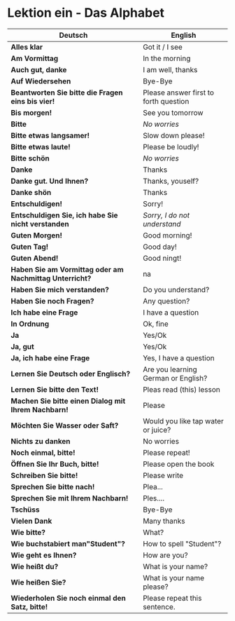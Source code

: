 # Lektion ein - Das Alphabet

| Deutsch  | English   |
| -------  | ---------  |
|**Alles klar**|Got it / I see     |       
|**Am Vormittag**| In the morning  |     
|**Auch gut, danke**| I am well, thanks   |     
|**Auf Wiedersehen**| Bye-Bye|    
|**Beantworten Sie bitte die Fragen eins bis vier!**|Please answer first to forth question  |      
|**Bis morgen!**| See you tomorrow   |     
|**Bitte**| *No worries*       |      
|**Bitte etwas langsamer!**|Slow down please! |       
|**Bitte etwas laute!**| Please be loudly!   |       
|**Bitte schön**| *No worries*  |      
|**Danke**|Thanks  |       
|**Danke gut. Und Ihnen?**|Thanks, youself?   |      
|**Danke shön**|Thanks       |     
|**Entschuldigen!**| Sorry!     |       
|**Entschuldigen Sie, ich habe Sie nicht verstanden**|*Sorry, I do not understand*   |     
|**Guten Morgen!**|Good morning!   |     
|**Guten Tag!**|Good day!   |    
|**Guten Abend!**|Good ningt!  |      
|**Haben Sie am Vormittag oder am Nachmittag Unterricht?**|na   |     
|**Haben Sie mich verstanden?**|Do you understand?       |      
|**Haben Sie noch Fragen?**|Any question? |       
|**Ich habe eine Frage**|I have a question   |       
|**In Ordnung**|Ok, fine   |      
|**Ja**|Yes/Ok  |       
|**Ja, gut**|Yes/Ok   |      
|**Ja, ich habe eine Frage**|Yes, I have a question       |     
|**Lernen Sie Deutsch oder Englisch?**|Are you learning German or English?      |       
|**Lernen Sie bitte den Text!**|Pleas read (this) lesson   |     
|**Machen Sie bitte einen Dialog mit Ihrem Nachbarn!**|Please    |     
|**Möchten Sie Wasser oder Saft?**|Would you like tap water or juice?   |    
|**Nichts zu danken**|No worries  |      
|**Noch einmal, bitte!**|Please repeat!   |     
|**Öffnen Sie Ihr Buch, bitte!**|Please open the book      |      
|**Schreiben Sie bitte!**|Please write |       
|**Sprechen Sie bitte nach!**|Plea...   |       
|**Sprechen Sie mit Ihrem Nachbarn!**|Ples....   |      
|**Tschüss**|Bye-Bye   |       
|**Vielen Dank**|Many thanks   |      
|**Wie bitte?**|What?       |     
|**Wie buchstabiert man"Student"?**|How to spell "Student"?   |       
|**Wie geht es Ihnen?**|How are you?   |      
|**Wie heißt du?**|What is your name?       |     
|**Wie heißen Sie?**|What is your name please?   |       
|**Wiederholen Sie noch einmal den Satz, bitte!**|Please repeat this sentence.   |      
